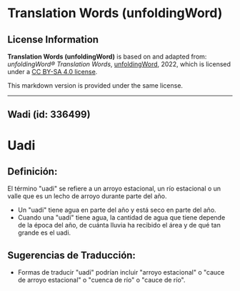 # Translation Words (unfoldingWord)

## License Information

**Translation Words (unfoldingWord)** is based on and adapted from: _unfoldingWord® Translation Words_, [unfoldingWord](https://unfoldingword.org/utw), 2022, which is licensed under a [CC BY-SA 4.0 license](https://creativecommons.org/licenses/by-sa/4.0/legalcode.en).

This markdown version is provided under the same license.



--------------------------------

## Wadi (id: 336499)

Uadi
====

Definición:
-----------

El término "uadi" se refiere a un arroyo estacional, un río estacional o un valle que es un lecho de arroyo durante parte del año.

* Un "uadi" tiene agua en parte del año y está seco en parte del año.
* Cuando una "uadi" tiene agua, la cantidad de agua que tiene depende de la época del año, de cuánta lluvia ha recibido el área y de qué tan grande es el uadi.

Sugerencias de Traducción:
--------------------------

* Formas de traducir "uadi" podrían incluir "arroyo estacional" o "cauce de arroyo estacional" o "cuenca de río" o "cauce de río".


